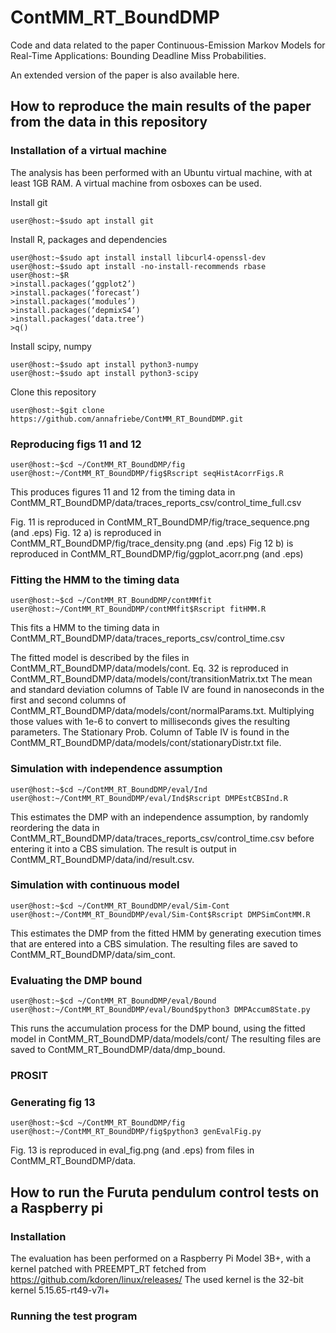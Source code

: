 # ContMM_RT_BoundDMP
Code and data related to the paper Continuous-Emission Markov Models for Real-Time Applications: Bounding Deadline Miss Probabilities.

An extended version of the paper is also available here.

## How to reproduce the main results of the paper from the data in this repository

### Installation of a virtual machine

The analysis has been performed with an Ubuntu virtual machine, with at least 1GB RAM.
A virtual machine from osboxes can be used.

Install git
```console
user@host:~$sudo apt install git
````
Install R, packages and dependencies
```console
user@host:~$sudo apt install install libcurl4-openssl-dev 
user@host:~$sudo apt install -no-install-recommends rbase
user@host:~$R
>install.packages(‘ggplot2’)
>install.packages(‘forecast’)
>install.packages(‘modules’)
>install.packages(‘depmixS4’)
>install.packages(‘data.tree’)
>q()
````

Install scipy, numpy
```console
user@host:~$sudo apt install python3-numpy
user@host:~$sudo apt install python3-scipy
````

Clone this repository
```console
user@host:~$git clone https://github.com/annafriebe/ContMM_RT_BoundDMP.git
````
### Reproducing figs 11 and 12

```console
user@host:~$cd ~/ContMM_RT_BoundDMP/fig
user@host:~/ContMM_RT_BoundDMP/fig$Rscript seqHistAcorrFigs.R
````
This produces figures 11 and 12 from the timing data in ContMM_RT_BoundDMP/data/traces_reports_csv/control_time_full.csv

Fig. 11 is reproduced in ContMM_RT_BoundDMP/fig/trace_sequence.png (and .eps)
Fig. 12 a)  is reproduced in ContMM_RT_BoundDMP/fig/trace_density.png (and .eps)
Fig 12 b) is reproduced in ContMM_RT_BoundDMP/fig/ggplot_acorr.png (and .eps)

### Fitting the HMM to the timing data
```console
user@host:~$cd ~/ContMM_RT_BoundDMP/contMMfit
user@host:~/ContMM_RT_BoundDMP/contMMfit$Rscript fitHMM.R
````
This fits a HMM to the timing data in ContMM_RT_BoundDMP/data/traces_reports_csv/control_time.csv

The fitted model is described by the files in ContMM_RT_BoundDMP/data/models/cont. 
Eq. 32 is reproduced in ContMM_RT_BoundDMP/data/models/cont/transitionMatrix.txt
The mean and standard deviation columns of Table IV are found in nanoseconds in the first and second columns of ContMM_RT_BoundDMP/data/models/cont/normalParams.txt. Multiplying those values with 1e-6 to convert to milliseconds gives the resulting parameters.
The Stationary Prob. Column of Table IV is found in the ContMM_RT_BoundDMP/data/models/cont/stationaryDistr.txt file.

### Simulation with independence assumption
```console
user@host:~$cd ~/ContMM_RT_BoundDMP/eval/Ind
user@host:~/ContMM_RT_BoundDMP/eval/Ind$Rscript DMPEstCBSInd.R
````
This estimates the DMP with an independence assumption, by randomly reordering the data in 
ContMM_RT_BoundDMP/data/traces_reports_csv/control_time.csv before entering it into a CBS simulation.
The result is output in ContMM_RT_BoundDMP/data/ind/result.csv.

### Simulation with continuous model
```console
user@host:~$cd ~/ContMM_RT_BoundDMP/eval/Sim-Cont
user@host:~/ContMM_RT_BoundDMP/eval/Sim-Cont$Rscript DMPSimContMM.R
````
This estimates the DMP from the fitted HMM by generating execution times that are entered into a CBS simulation.
The resulting files are saved to ContMM_RT_BoundDMP/data/sim_cont.

### Evaluating the DMP bound
```console
user@host:~$cd ~/ContMM_RT_BoundDMP/eval/Bound
user@host:~/ContMM_RT_BoundDMP/eval/Bound$python3 DMPAccum8State.py
````
This runs the accumulation process for the DMP bound, using the fitted model in ContMM_RT_BoundDMP/data/models/cont/
The resulting files are saved to ContMM_RT_BoundDMP/data/dmp_bound.

### PROSIT

### Generating fig 13
```console
user@host:~$cd ~/ContMM_RT_BoundDMP/fig
user@host:~/ContMM_RT_BoundDMP/fig$python3 genEvalFig.py
````
Fig. 13 is reproduced in eval_fig.png (and .eps) from files in ContMM_RT_BoundDMP/data.

## How to run the Furuta pendulum control tests on a Raspberry pi

### Installation

The evaluation has been performed on a Raspberry Pi Model 3B+, with a kernel patched with PREEMPT_RT fetched from https://github.com/kdoren/linux/releases/
The used kernel is the 32-bit kernel 5.15.65-rt49-v7l+

### Running the test program





